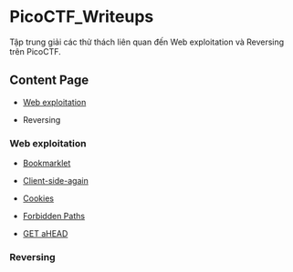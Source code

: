 # PicoCTF_Writeups

Tập trung giải các thử thách liên quan đến Web exploitation và Reversing trên PicoCTF.

## Content Page

- [Web exploitation](https://github.com/DucThinh47/PicoCTF_Writeups/tree/main#web-exploitation)

- Reversing

### Web exploitation

- [Bookmarklet](https://github.com/DucThinh47/PicoCTF_Writeups/blob/main/Web_Exploitation/Bookmarklet.md)

- [Client-side-again](https://github.com/DucThinh47/PicoCTF_Writeups/blob/main/Web_Exploitation/Client_side_again.md)

- [Cookies](https://github.com/DucThinh47/PicoCTF_Writeups/blob/main/Web_Exploitation/Cookies.md)

- [Forbidden Paths](https://github.com/DucThinh47/PicoCTF_Writeups/blob/main/Web_Exploitation/Forbidden_Paths.md)

- [GET aHEAD](https://github.com/DucThinh47/PicoCTF_Writeups/blob/main/Web_Exploitation/GET_aHEAD.md)

### Reversing
